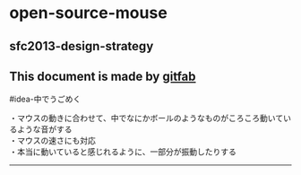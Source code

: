 # open-source-mouse
## sfc2013-design-strategy 
This document is made by [gitfab](http://gitfab.org)
---
#idea-中でうごめく




・マウスの動きに合わせて、中でなにかボールのようなものがころころ動いているような音がする<br>
・マウスの速さにも対応<br>
・本当に動いていると感じれるように、一部分が振動したりする<br>

---
